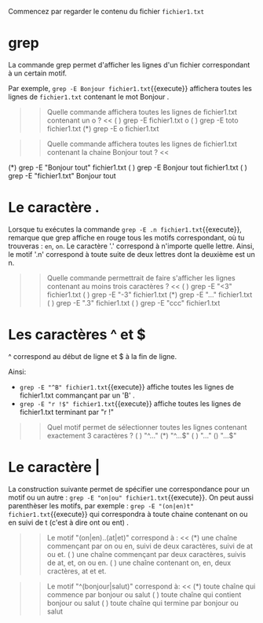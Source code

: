 Commencez par regarder le contenu du fichier `fichier1.txt`

# grep

La commande grep permet d'afficher les lignes d'un fichier correspondant à un certain motif.

Par exemple, `grep -E Bonjour fichier1.txt`{{execute}} affichera toutes les lignes de `fichier1.txt` contenant le mot Bonjour .

>> Quelle commande affichera toutes les lignes de fichier1.txt contenant un o ? <<
( ) grep -E fichier1.txt o
( ) grep -E toto fichier1.txt
(*) grep -E o fichier1.txt


>> Quelle commande affichera toutes les lignes de fichier1.txt contenant la chaine Bonjour tout ? <<

(*) grep -E "Bonjour tout" fichier1.txt
( ) grep -E  Bonjour tout fichier1.txt
( ) grep -E  "fichier1.txt" Bonjour tout


# Le caractère .

Lorsque tu exécutes la commande `grep -E .n fichier1.txt`{{execute}}, remarque que grep affiche en rouge tous les motifs correspondant, où tu trouveras : `en`, `on`. Le caractère '.' correspond à n'importe quelle lettre. Ainsi, le motif '.n' correspond à toute suite de deux lettres dont la deuxième est un n.

>> Quelle commande permettrait de faire s'afficher les lignes contenant au moins trois caractères ? <<
( ) grep -E "<3" fichier1.txt
( ) grep -E "-3" fichier1.txt
(*) grep -E "..." fichier1.txt
( ) grep -E ".3" fichier1.txt
( ) grep -E "ccc" fichier1.txt

# Les caractères ^ et $

^ correspond au début de ligne et $ à la fin de ligne.

Ainsi:
* `grep -E "^B" fichier1.txt`{{execute}} affiche toutes les lignes de fichier1.txt commançant par un 'B' .
* `grep -E "r !$" fichier1.txt`{{execute}} affiche toutes les lignes de fichier1.txt terminant par "r !"

>> Quel motif permet de sélectionner toutes les lignes contenant exactement 3 caractères ?
( ) "^..."
(*) "^...$"
( ) "..."
() "...$"


# Le caractère |

La construction suivante permet de spécifier une correspondance pour un motif ou un autre :
`grep -E "on|ou" fichier1.txt`{{execute}}.
On peut aussi parenthèser les motifs, par exemple : `grep -E "(on|en)t" fichier1.txt`{{execute}} qui correspondra à toute chaine contenant on ou en suivi de t (c'est à dire ont ou ent) .

>> Le motif "(on|en)..(at|et)" correspond à : <<
(*) une chaîne commençant par on ou en, suivi de deux caractères, suivi de at ou et.
( ) une chaîne commençant par deux caractères, suivis de at, et, on ou en.
( ) une chaîne contenant on, en, deux cractères, at et et.

>> Le motif "^(bonjour|salut)" correspond à: <<
(*) toute chaîne qui commence par bonjour ou salut
( ) toute chaîne qui contient bonjour ou salut
( ) toute chaîne qui termine par bonjour ou salut
